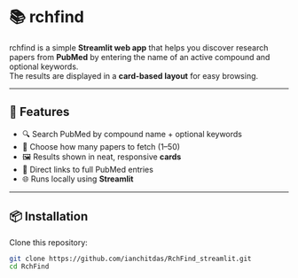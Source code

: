 # 📚 rchfind

rchfind is a simple **Streamlit web app** that helps you discover research papers from **PubMed** by entering the name of an active compound and optional keywords.  
The results are displayed in a **card-based layout** for easy browsing.  

---

## 🚀 Features
- 🔍 Search PubMed by compound name + optional keywords  
- 📑 Choose how many papers to fetch (1–50)  
- 🖼️ Results shown in neat, responsive **cards**  
- 🔗 Direct links to full PubMed entries  
- 🌐 Runs locally using **Streamlit**  

---

## 📦 Installation

Clone this repository:

```bash
git clone https://github.com/ianchitdas/RchFind_streamlit.git
cd RchFind
